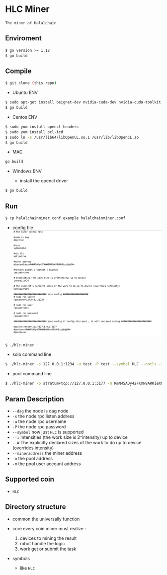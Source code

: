 # HLC Miner

    The miner of Halalchain

## Enviroment

```bash
$ go version >= 1.12
$ go build
```
    
    
## Compile

```bash
$ git clone (this repo)
```

* Ubuntu ENV
```bash
$ sudo apt-get install beignet-dev nvidia-cuda-dev nvidia-cuda-toolkit
$ go build 
```
        
* Centos ENV
```bash
$ sudo yum install opencl-headers
$ sudo yum install ocl-icd
$ sudo ln -s /usr/lib64/libOpenCL.so.1 /usr/lib/libOpenCL.so
$ go build
```
        

* MAC

```bash
go build
```
    
* Windows ENV

  - install the opencl driver
```bash
$ go build 
```
        
    
## Run
```bash
$ cp halalchainminer.conf.example halalchainminer.conf
```
- config file 
    ![config](source/config.png)
```bash
$ ./hlc-miner
```
- solo command line

```bash
$ ./hlc-miner -s 127.0.0.1:1234 -u test -P test --symbol HLC --notls -i 24 -W 256 --mineraddress RmN4SADy42FKmN8ARKieX9iHh9icptdgYNn 
```
- pool command line

```bash
$ ./hlc-miner -o stratum+tcp://127.0.0.1:3177 -m RmN4SADy42FKmN8ARKieX9iHh9icptdgYNn --symbol HLC --notls -i 24 -W 256
``` 

## Param Description 
          
- `--dag` the node is dag node
- `-s` the node rpc listen address
- `-u` the node rpc username
- `-P` the node rpc password
- `--symbol` now just `HLC` is supported
- `--i` Intensities (the work size is 2^intensity) up to device
- `--W` The explicitly declared sizes of the work to do up to device (overrides intensity)
- `--mineraddress` the miner address
- `-o` the pool address
- `-m` the pool user account address

## Supported coin 
        
  - `HLC`
        
## Directory structure

- common  the universally function
    
- core every coin miner must realize :
    1) devices to mining the result
    2) robot handle the logic
    3) work get or submit the task 
    
- symbols 
    
    - like `HLC`

